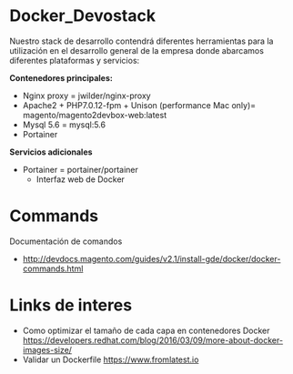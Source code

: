 # Docker_Devostack

Nuestro stack de desarrollo contendrá diferentes herramientas para la utilización en el desarrollo general de la empresa
donde abarcamos diferentes plataformas y servicios:

**Contenedores principales:**

- Nginx proxy = jwilder/nginx-proxy
- Apache2 + PHP7.0.12-fpm + Unison (performance Mac only)= magento/magento2devbox-web:latest
- Mysql 5.6 = mysql:5.6
- Portainer

**Servicios adicionales**

- Portainer = portainer/portainer
  - Interfaz web de Docker

# Commands

Documentación de comandos

- http://devdocs.magento.com/guides/v2.1/install-gde/docker/docker-commands.html

# Links de interes

- Como optimizar el tamaño de cada capa en contenedores Docker https://developers.redhat.com/blog/2016/03/09/more-about-docker-images-size/
- Validar un Dockerfile https://www.fromlatest.io
